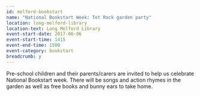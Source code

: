 ```yaml
---
id: melford-bookstart
name: "National Bookstart Week: Tot Rock garden party"
location: long-melford-library
location-text: Long Melford Library
event-start-date: 2017-06-06
event-start-time: 1415
event-end-time: 1500
event-category: bookstart
breadcrumb: y
---
```


Pre-school children and their parents/carers are invited to help us celebrate National Bookstart week. There will be songs and action rhymes in the garden as well as free books and bunny ears to take home.
